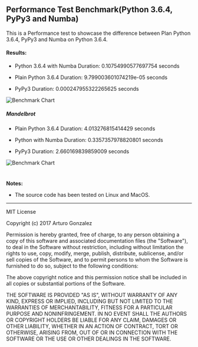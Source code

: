 ## Performance Test Benchmark(Python 3.6.4, PyPy3 and Numba)

This is a Performance test to showcase the difference between Plan Python 3.6.4, PyPy3 and Numba on Python 3.6.4.

#### Results:

* Python 3.6.4 with Numba Duration: 0.10754990577697754 seconds

* Plain Python 3.6.4 Duration: 9.799003601074219e-05 seconds

* PyPy3 Duration: 0.000247955322265625 seconds

![Benchmark Chart](../numba_vs_pypy/images/one.png)

##### Mandelbrot

* Plain Python 3.6.4 Duration: 4.013276815414429 seconds

* Python with Numba Duration: 0.3357357978820801 seconds

* PyPy3 Duration: 2.660169839859009 seconds

![Benchmark Chart](../numba_vs_pypy/images/two.png)

#

**Notes:**

* The source code has been tested on Linux and MacOS.

----

MIT License

Copyright (c) 2017 Arturo Gonzalez

Permission is hereby granted, free of charge, to any person obtaining a copy
of this software and associated documentation files (the "Software"), to deal
in the Software without restriction, including without limitation the rights
to use, copy, modify, merge, publish, distribute, sublicense, and/or sell
copies of the Software, and to permit persons to whom the Software is
furnished to do so, subject to the following conditions:

The above copyright notice and this permission notice shall be included in all
copies or substantial portions of the Software.

THE SOFTWARE IS PROVIDED "AS IS", WITHOUT WARRANTY OF ANY KIND, EXPRESS OR
IMPLIED, INCLUDING BUT NOT LIMITED TO THE WARRANTIES OF MERCHANTABILITY,
FITNESS FOR A PARTICULAR PURPOSE AND NONINFRINGEMENT. IN NO EVENT SHALL THE
AUTHORS OR COPYRIGHT HOLDERS BE LIABLE FOR ANY CLAIM, DAMAGES OR OTHER
LIABILITY, WHETHER IN AN ACTION OF CONTRACT, TORT OR OTHERWISE, ARISING FROM,
OUT OF OR IN CONNECTION WITH THE SOFTWARE OR THE USE OR OTHER DEALINGS IN THE
SOFTWARE.